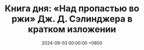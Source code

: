 ---
title: "Книга дня: «Над пропастью во ржи» Дж. Д. Сэлинджера в кратком изложении"
description: >-
  📚 «Над пропастью во ржи» — культовый роман о взрослении, внутренней борьбе и поиске себя глазами подростка Холдэна Колфилда. Погрузитесь в классику! Над пропастью во ржи Дж. Д. Сэлинджера раскрывает мир подростков, бунт и поиск себя.
date: 2024-09-03 00:00:00 +0800
categories: [Мышление, Конспекты-книг]
tags:
  [
    над-пропастью-во-ржи,
    сэлинджер,
    классическая-литература,
    подростковый-роман,
    подростковый-бунт,
    холден-колфилд,
    американская-классика,
    литература-1950-х,
    молодежная-культура,
    литературная-проза,
    роман-взросления,
    отчуждение,
    нью-йорк,
    школьная-жизнь,
    поиск-себя
  ]
image: 
alt: Над пропастью во ржи Сэлинджер классическая книга
fallback:
  - 
  - 
---